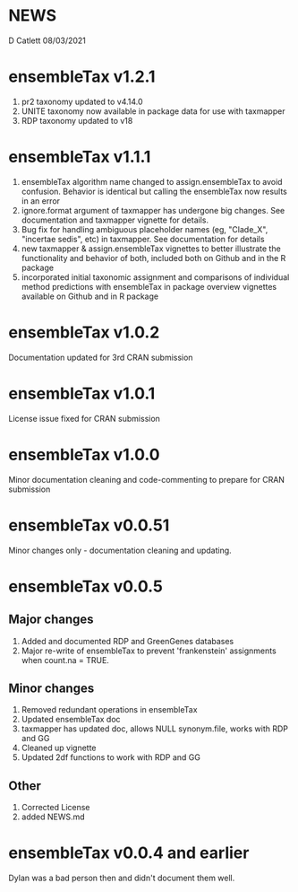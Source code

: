 NEWS
================
D Catlett
08/03/2021

# ensembleTax v1.2.1

1.  pr2 taxonomy updated to v4.14.0
2.  UNITE taxonomy now available in package data for use with taxmapper
3.  RDP taxonomy updated to v18

# ensembleTax v1.1.1

1.  ensembleTax algorithm name changed to assign.ensembleTax to avoid confusion. Behavior is identical but calling the ensembleTax now results in an error
2.  ignore.format argument of taxmapper has undergone big changes. See documentation and taxmapper vignette for details.
3.  Bug fix for handling ambiguous placeholder names (eg, "Clade\_X", "incertae sedis", etc) in taxmapper. See documentation for details
4.  new taxmapper & assign.ensembleTax vignettes to better illustrate the functionality and behavior of both, included both on Github and in the R package
5.  incorporated initial taxonomic assignment and comparisons of individual method predictions with ensembleTax in package overview vignettes available on Github and in R package

# ensembleTax v1.0.2

Documentation updated for 3rd CRAN submission

# ensembleTax v1.0.1

License issue fixed for CRAN submission

# ensembleTax v1.0.0

Minor documentation cleaning and code-commenting to prepare for CRAN submission

# ensembleTax v0.0.51

Minor changes only - documentation cleaning and updating.

# ensembleTax v0.0.5

## Major changes

1.  Added and documented RDP and GreenGenes databases
2.  Major re-write of ensembleTax to prevent 'frankenstein' assignments when count.na = TRUE.

## Minor changes

1.  Removed redundant operations in ensembleTax
2.  Updated ensembleTax doc
3.  taxmapper has updated doc, allows NULL synonym.file, works with RDP and GG
4.  Cleaned up vignette
5.  Updated 2df functions to work with RDP and GG

## Other

1.  Corrected License
2.  added NEWS.md

# ensembleTax v0.0.4 and earlier

Dylan was a bad person then and didn't document them well.
